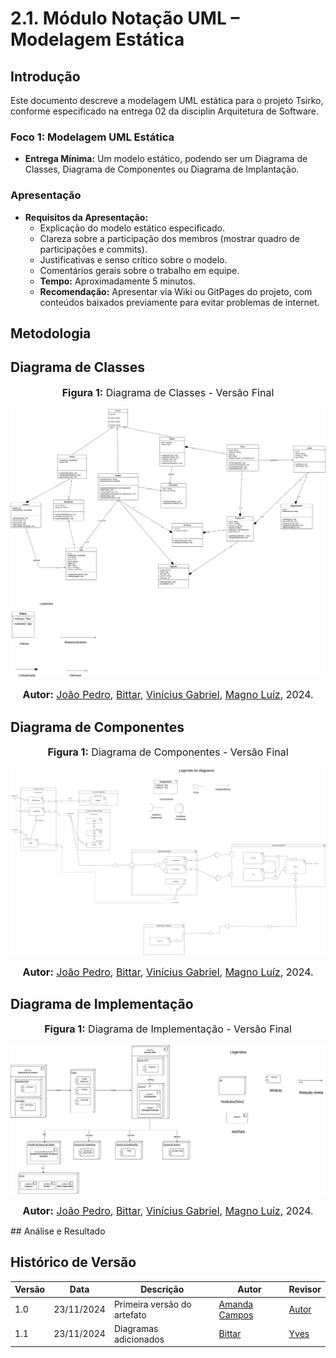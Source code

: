 # 2.1. Módulo Notação UML – Modelagem Estática

## Introdução
Este documento descreve a modelagem UML estática para o projeto Tsirko, conforme especificado na entrega 02 da disciplin Arquitetura de Software. 

### Foco 1: Modelagem UML Estática
- **Entrega Mínima:** Um modelo estático, podendo ser um Diagrama de Classes, Diagrama de Componentes ou Diagrama de Implantação.

### Apresentação
- **Requisitos da Apresentação:**
    - Explicação do modelo estático especificado.
    - Clareza sobre a participação dos membros (mostrar quadro de participações e commits).
    - Justificativas e senso crítico sobre o modelo.
    - Comentários gerais sobre o trabalho em equipe.
    - **Tempo:** Aproximadamente 5 minutos.
    - **Recomendação:** Apresentar via Wiki ou GitPages do projeto, com conteúdos baixados previamente para evitar problemas de internet.

## Metodologia

## Diagrama de Classes
<div align="center">
<font size="3"><p style="text-align: center"><b>Figura 1:</b> Diagrama de Classes - Versão Final</p></font>

![Diagrama de Classes](https://github.com/Bittarx/2024.2_G9_Tsirko_Entrega_02/blob/DiagramasEst%C3%A1ticos/docs/assets/Diagrama%20de%20ClassesFinal.png)

<font size="3"><p style="text-align: center"><b>Autor:</b> <a href="https://github.com/joaopedrodasilvarodrigues">João Pedro</a>, <a href="https://github.com/Bittarx">Bittar</a>, <a href="https://github.com/vini051">Vinícius Gabriel</a>, <a href="https://github.com/magnluiz">Magno Luíz</a>, 2024.</p></font> 
</div>

## Diagrama de Componentes
<div align="center">
<font size="3"><p style="text-align: center"><b>Figura 1:</b> Diagrama de Componentes - Versão Final</p></font>

![Diagrama de Componentes](https://github.com/Bittarx/2024.2_G9_Tsirko_Entrega_02/blob/DiagramasEst%C3%A1ticos/docs/assets/Diagrama_de%20_Componentes_Final.drawio.png)

<font size="3"><p style="text-align: center"><b>Autor:</b> <a href="https://github.com/joaopedrodasilvarodrigues">João Pedro</a>, <a href="https://github.com/Bittarx">Bittar</a>, <a href="https://github.com/vini051">Vinícius Gabriel</a>, <a href="https://github.com/magnluiz">Magno Luíz</a>, 2024.</p></font> 
</div>

## Diagrama de Implementação
<div align="center">
<font size="3"><p style="text-align: center"><b>Figura 1:</b> Diagrama de Implementação - Versão Final</p></font>

![Diagrama de Implementação](https://github.com/Bittarx/2024.2_G9_Tsirko_Entrega_02/blob/DiagramasEst%C3%A1ticos/docs/assets/Diagrama_de_Implatacao_Final.drawio.png)

<font size="3"><p style="text-align: center"><b>Autor:</b> <a href="https://github.com/joaopedrodasilvarodrigues">João Pedro</a>, <a href="https://github.com/Bittarx">Bittar</a>, <a href="https://github.com/vini051">Vinícius Gabriel</a>, <a href="https://github.com/magnluiz">Magno Luíz</a>, 2024.</p></font> 
</div>
## Análise e Resultado

## Histórico de Versão
| Versão | Data       | Descrição                                      | Autor               | Revisor               |
|--------|------------|------------------------------------------------|---------------------|-----------------------|
| 1.0    | 23/11/2024 | Primeira versão do artefato | [Amanda Campos](https://github.com/acamposs) | [Autor](https://github.com/autor) |
| 1.1    | 23/11/2024 | Diagramas adicionados| [Bittar](https://github.com/Bittarx) | [Yves](https://github.com/Yvestxt) |
